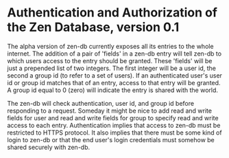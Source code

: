 # Authentication and Authorization of the Zen Database, version 0.1

The alpha version of zen-db currently exposes all its entries
to the whole internet.
The addition of a pair of 'fields' in a zen-db entry will tell zen-db
to which users access to the entry should be granted.
These 'fields' will be just a prepended list of two integers.
The first integer will be a user id, the second a group id
(to refer to a set of users).
If an authenticated user's user id or group id matches that of an entry,
access to that entry will be granted.
A group id equal to 0 (zero) will indicate the entry is shared with the world.

The zen-db will check authentication, user id, and group id
before responding to a request.
Someday it might be nice to add read and write fields for user and read and
write fields for group to specify read and write access to each entry.
Authentication implies that access to zen-db must be restricted to HTTPS
protocol. It also implies that there must be some kind of login to zen-db
or that the end user's login credentials must somehow be shared securely
with zen-db.
